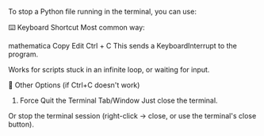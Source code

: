To stop a Python file running in the terminal, you can use:

⌨️ Keyboard Shortcut
Most common way:

mathematica
Copy
Edit
Ctrl + C
This sends a KeyboardInterrupt to the program.

Works for scripts stuck in an infinite loop, or waiting for input.

🛑 Other Options (if Ctrl+C doesn't work)
1. Force Quit the Terminal Tab/Window
Just close the terminal.

Or stop the terminal session (right-click → close, or use the terminal's close button).
